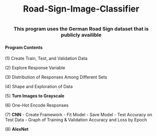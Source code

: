 <h1 align="center"> Road-Sign-Image-Classifier <h1>

<h3 align="center"> This program uses the German Road Sign dataset that is publicly availible <h3>



#### Program Contents
 (1) Create Train, Test, and Validation Data
  <br>

  (2) Explore Response Variable
  <br>
  
  (3) Distribution of Responses Among Different Sets
  <br>
  
  (4) Shape and Exploration of Data
  <br>
  
  (5) **Turn Images to Grayscale**
  <br>
  
  (6) One-Hot Encode Responses
  <br>
  
  (7) **CNN**
    -  Create Framework
    -  Fit Model
    -  Save Model
    -  Test Accuracy on Test Data
    - Graph of Training & Validation Accuracy and Loss by Epoch

    
   (8) **AlexNet**
